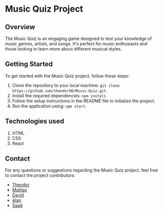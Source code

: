# Music Quiz Project
 
## Overview
The Music Quiz is an engaging game designed to test your knowledge of music genres, artists, and songs. It's perfect for music enthusiasts and those looking to learn more about different musical styles.
 
 
## Getting Started
To get started with the Music Quiz project, follow these steps:
1. Clone the repository to your local machine: `git clone https://github.com/theodor90/Music-Quiz.git`.
2. Install the required dependencies: `npm install`.
3. Follow the setup instructions in the README file to initialize the project.
4. Run the application using: `npm start`.

 <!--
 How to Contribute
Contributions are what make the open-source community such an amazing place to learn, inspire, and create. Any contributions you make are **greatly appreciated**.
 
1. Fork the Project.
2. Create your Feature Branch (`git checkout -b feature/AmazingFeature`).
3. Commit your Changes (`git commit -m 'Add some AmazingFeature'`).
4. Push to the Branch (`git push origin feature/AmazingFeature`).
5. Open a Pull Request.
 
Please adhere to the coding style guidelines and ensure thorough testing of your changes before submitting a pull request.
 
 License
Distributed under the MIT License. See `LICENSE` for more information.
By contributing to this project, you agree that your contributions will be licensed under the same MIT License.
 -->

 ## Technologies used
 1. HTML
 2. CSS
 3. React
 
## Contact
For any questions or suggestions regarding the Music Quiz project, feel free to contact the project contributors:
- [Theodor](https://github.com/theodor90)
- [Mattias](https://github.com/mattiasvlex)
- [David](https://github.com/DavidR12344)
- [Alan](https://github.com/al-swe)
- [Saad](https://github.com/SaadSabah)

<!--
## Acknowledgements
[Insert any acknowledgements or credits here]
-->
